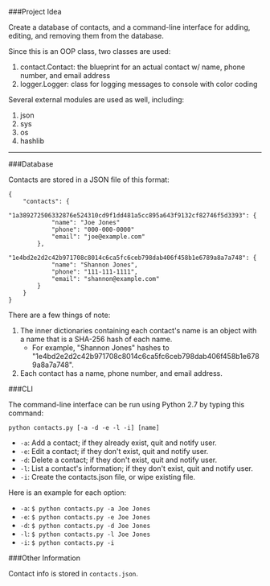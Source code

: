###Project Idea

Create a database of contacts, and a command-line interface for adding, editing, and removing them from the database.

Since this is an OOP class, two classes are used:

1. contact.Contact: the blueprint for an actual contact w/ name, phone number, and email address
2. logger.Logger: class for logging messages to console with color coding

Several external modules are used as well, including:

1. json
2. sys
3. os
4. hashlib

---

###Database

Contacts are stored in a JSON file of this format:

    {
        "contacts": {
            "1a389272506332876e524310cd9f1dd481a5cc895a643f9132cf82746f5d3393": {
                "name": "Joe Jones"
                "phone": "000-000-0000"
                "email": "joe@example.com"
            },
            "1e4bd2e2d2c42b971708c8014c6ca5fc6ceb798dab406f458b1e6789a8a7a748": {
                "name": "Shannon Jones",
                "phone": "111-111-1111",
                "email": "shannon@example.com"
            }
        }
    }
    
There are a few things of note:

1. The inner dictionaries containing each contact's name is an object with a name that is a SHA-256 hash of each name.
    * For example, "Shannon Jones" hashes to "1e4bd2e2d2c42b971708c8014c6ca5fc6ceb798dab406f458b1e6789a8a7a748".
2. Each contact has a name, phone number, and email address.

###CLI

The command-line interface can be run using Python 2.7 by typing this command:

    python contacts.py [-a -d -e -l -i] [name]
    
* `-a`: Add a contact; if they already exist, quit and notify user.
* `-e`: Edit a contact; if they don't exist, quit and notify user.
* `-d`: Delete a contact; if they don't exist, quit and notify user.
* `-l`: List a contact's information; if they don't exist, quit and notify user.
* `-i`: Create the contacts.json file, or wipe existing file.

Here is an example for each option:

* `-a`: `$ python contacts.py -a Joe Jones`
* `-e`: `$ python contacts.py -e Joe Jones`
* `-d`: `$ python contacts.py -d Joe Jones`
* `-l`: `$ python contacts.py -l Joe Jones`
* `-i`: `$ python contacts.py -i`
        
###Other Information

Contact info is stored in `contacts.json`.